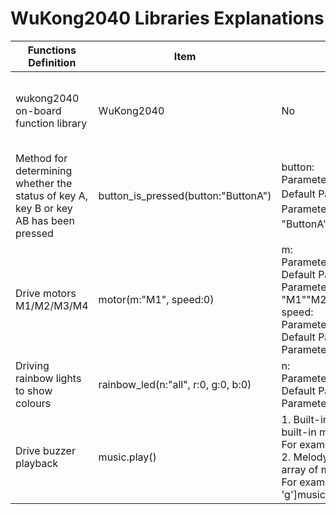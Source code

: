 ﻿---
sidebar_position: 6
sidebar_label: Wukong2040 WuKong2040 Libraries Explanations
---

# WuKong2040 Libraries Explanations

| Functions Definition                                         | Item                                | Parameter                                                    | Return   Value                                          |
| ------------------------------------------------------------ | ----------------------------------- | ------------------------------------------------------------ | ------------------------------------------------------- |
| wukong2040 on-board function library                         | WuKong2040                          | No                                                           | Importing on-board function methods and properties      |
| Method for determining whether the status of key A, key B or key AB has been pressed | button_is_pressed(button:"ButtonA") | button:<br />Parameter type: str<br />Default Parameter："ButtonA"<br />Parameter Range：<br />"ButtonA"、\"ButtonB"、\"ButtonAB" | Pressing a key returns True, otherwise it returns False |
| Drive motors M1/M2/M3/M4                                     | motor(m:"M1", speed:0)              | m:<br />Parameter type: str<br />Default Parameter: "M1"<br />Parameter Range: "M1"\"M2"\"M3"\"M4"<br />speed:<br />Parameter type: int<br />Default Parameter: 0<br />Parameter Range: 0~100 | No                                                      |
| Driving rainbow lights to show colours                       | rainbow_led(n:"all", r:0, g:0, b:0) | n:<br />Parameter type: str<br />Default Parameter: "all"<br />Parameter Range: "0"\"1"\"all" | No                                                      |
| Drive buzzer playback                                        | music.play()                        | 1. Built-in music, calling up the built-in music names.<br />For example: music.DADADADUM<br />2. Melody array, a user-defined array of music codes. <br />For example: notes = ['c4:1', 'e', 'g']music.play(notes) | No                                                      |
